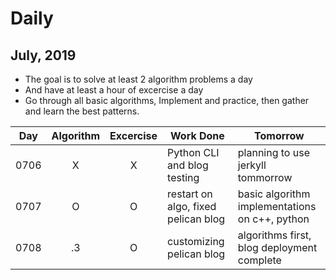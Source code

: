 # Daily

## July, 2019
* The goal is to solve at least 2 algorithm problems a day
* And have at least a hour of excercise a day
* Go through all basic algorithms, Implement and practice, then gather and learn the best patterns.

| Day | Algorithm | Excercise | Work Done | Tomorrow | 
| --- | :---: | :---: | --- | --- |
| 0706 | X | X | Python CLI and blog testing | planning to use jerkyll tommorrow |
| 0707 | O | O | restart on algo, fixed pelican blog | basic algorithm implementations on c++, python |
| 0708 | .3 | O | customizing pelican blog | algorithms first, blog deployment complete |
